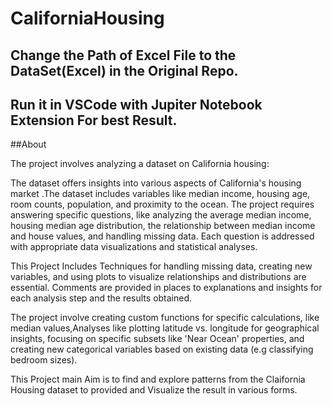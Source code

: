 # CaliforniaHousing


## Change the Path of Excel File to the DataSet(Excel) in the Original Repo.
## Run it in VSCode with Jupiter Notebook Extension For best Result.

##About

The project involves analyzing a dataset on California housing:

The dataset offers insights into various aspects of California's housing market .The dataset includes variables like median income, housing age, room counts, population, and proximity to the ocean. The project requires answering specific questions, like analyzing the average median income, housing median age distribution, the relationship between median income and house values, and handling missing data. Each question is addressed with appropriate data visualizations and statistical analyses.

This Project Includes Techniques for handling missing data, creating new variables, and using plots to visualize relationships and distributions are essential. Comments are provided in places to explanations and insights for each analysis step and the results obtained.

The project involve creating custom functions for specific calculations, like median values,Analyses like plotting latitude vs. longitude for geographical insights, focusing on specific subsets like 'Near Ocean' properties, and creating new categorical variables based on existing data (e.g classifying bedroom sizes).

This Project main Aim is to find and explore patterns from the Claifornia Housing dataset to provided and Visualize the result in various forms.
